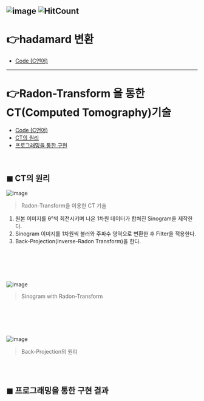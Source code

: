 ![image](https://img.shields.io/github/license/minji-o-j/DSP?style=flat-square)
![HitCount](http://hits.dwyl.com/minji-o-j/DSP.svg) 
---

# 👉hadamard 변환
- [Code (C언어)](https://github.com/minji-o-j/DSP/tree/master/hadamard)  
---

#  👉Radon-Transform 을 통한 CT(Computed Tomography)기술
- [Code (C언어)](https://github.com/minji-o-j/DSP/blob/master/CT/DSP_%EC%B5%9C%EC%A2%85/Project1/test1.cpp) 
- [CT의 원리](#-CT의-원리)  
- [프로그래밍을 통한 구현](#-프로그래밍을-통한-구현)  
<br>

## ◼ CT의 원리
![image](https://user-images.githubusercontent.com/45448731/86435959-2edacc80-bd3c-11ea-9862-41ded0e5428e.png)  

> Radon-Transform을 이용한 CT 기술  
1. 원본 이미지를 θ°씩 회전시키며 나온 1차원 데이터가 합쳐진 Sinogram을 제작한다.
2. Sinogram 이미지를 1차원씩 불러와 주파수 영역으로 변환한 후 Filter을 적용한다.
3. Back-Projection(Inverse-Radon Transform)을 한다.
<br>

<br>

<br>

<br>

![image](https://user-images.githubusercontent.com/45448731/86508873-789be380-be1e-11ea-8cb6-61b8ca4fcfb5.png)  

> Sinogram with Radon-Transform

<br>

<br>

<br>

<br>

![image](https://user-images.githubusercontent.com/45448731/86513533-e60f3a80-be45-11ea-93f1-b4830d9c8820.png)
> Back-Projection의 원리 
<br>

<br>

## ◼ 프로그래밍을 통한 구현 결과
